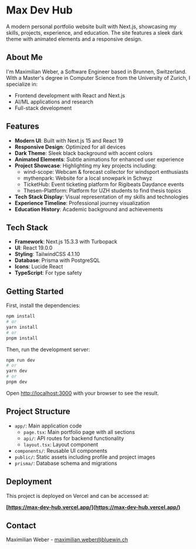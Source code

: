 # Max Dev Hub

A modern personal portfolio website built with Next.js, showcasing my skills, projects, experience, and education. The site features a sleek dark theme with animated elements and a responsive design.

## About Me

I'm Maximilian Weber, a Software Engineer based in Brunnen, Switzerland. With a Master's degree in Computer Science from the University of Zurich, I specialize in:

- Frontend development with React and Next.js
- AI/ML applications and research
- Full-stack development

## Features

- **Modern UI**: Built with Next.js 15 and React 19
- **Responsive Design**: Optimized for all devices
- **Dark Theme**: Sleek black background with accent colors
- **Animated Elements**: Subtle animations for enhanced user experience
- **Project Showcase**: Highlighting my key projects including:
  - wind-scope: Webcam & forecast collector for windsport enthusiasts
  - mythenpark: Website for a local snowpark in Schwyz
  - TicketHub: Event ticketing platform for Rigibeats Daydance events
  - Thesen-Plattform: Platform for UZH students to find thesis topics
- **Tech Stack Display**: Visual representation of my skills and technologies
- **Experience Timeline**: Professional journey visualization
- **Education History**: Academic background and achievements

## Tech Stack

- **Framework**: Next.js 15.3.3 with Turbopack
- **UI**: React 19.0.0
- **Styling**: TailwindCSS 4.1.10
- **Database**: Prisma with PostgreSQL
- **Icons**: Lucide React
- **TypeScript**: For type safety

## Getting Started

First, install the dependencies:

```bash
npm install
# or
yarn install
# or
pnpm install
```

Then, run the development server:

```bash
npm run dev
# or
yarn dev
# or
pnpm dev
```

Open [http://localhost:3000](http://localhost:3000) with your browser to see the result.

## Project Structure

- `app/`: Main application code
  - `page.tsx`: Main portfolio page with all sections
  - `api/`: API routes for backend functionality
  - `layout.tsx`: Layout component
- `components/`: Reusable UI components
- `public/`: Static assets including profile and project images
- `prisma/`: Database schema and migrations

## Deployment

This project is deployed on Vercel and can be accessed at:

**[https://max-dev-hub.vercel.app/](https://max-dev-hub.vercel.app/)**

## Contact

Maximilian Weber - maximilian.weber@bluewin.ch
